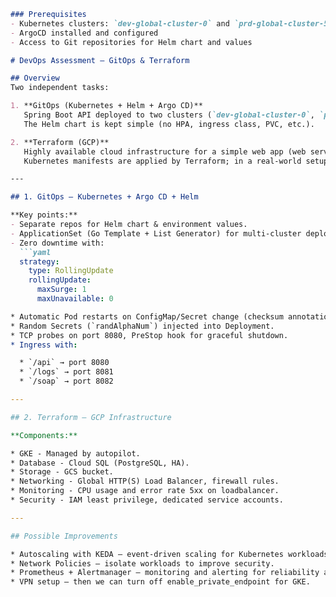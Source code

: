 ````markdown
### Prerequisites
- Kubernetes clusters: `dev-global-cluster-0` and `prd-global-cluster-5`
- ArgoCD installed and configured
- Access to Git repositories for Helm chart and values

# DevOps Assessment – GitOps & Terraform

## Overview
Two independent tasks:

1. **GitOps (Kubernetes + Helm + Argo CD)**  
   Spring Boot API deployed to two clusters (`dev-global-cluster-0`, `prd-global-cluster-5`) via Argo CD ApplicationSet with Helm.  
   The Helm chart is kept simple (no HPA, ingress class, PVC, etc.).

2. **Terraform (GCP)**  
   Highly available cloud infrastructure for a simple web app (web server on gke, database, object storage).
   Kubernetes manifests are applied by Terraform; in a real-world setup, I would use Argo CD or Helm in a separate repository.

---

## 1. GitOps – Kubernetes + Argo CD + Helm

**Key points:**
- Separate repos for Helm chart & environment values.
- ApplicationSet (Go Template + List Generator) for multi-cluster deployment.
- Zero downtime with:
  ```yaml
  strategy:
    type: RollingUpdate
    rollingUpdate:
      maxSurge: 1
      maxUnavailable: 0

* Automatic Pod restarts on ConfigMap/Secret change (checksum annotation).
* Random Secrets (`randAlphaNum`) injected into Deployment.
* TCP probes on port 8080, PreStop hook for graceful shutdown.
* Ingress with:

  * `/api` → port 8080
  * `/logs` → port 8081
  * `/soap` → port 8082

---

## 2. Terraform – GCP Infrastructure

**Components:**

* GKE - Managed by autopilot.
* Database - Cloud SQL (PostgreSQL, HA).
* Storage - GCS bucket.
* Networking - Global HTTP(S) Load Balancer, firewall rules.
* Monitoring - CPU usage and error rate 5xx on loadbalancer.
* Security - IAM least privilege, dedicated service accounts.

---

## Possible Improvements

* Autoscaling with KEDA – event-driven scaling for Kubernetes workloads.
* Network Policies – isolate workloads to improve security.
* Prometheus + Alertmanager – monitoring and alerting for reliability and SLO tracking.
* VPN setup – then we can turn off enable_private_endpoint for GKE.

````
